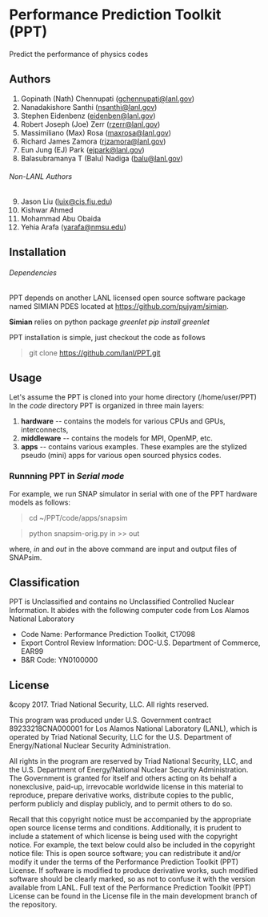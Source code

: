 # Performance Prediction Toolkit (PPT)
Predict the performance of physics codes

## Authors
1. Gopinath (Nath) Chennupati (gchennupati@lanl.gov)
2. Nanadakishore Santhi (nsanthi@lanl.gov)
3. Stephen Eidenbenz (eidenben@lanl.gov)
4. Robert Joseph (Joe) Zerr (rzerr@lanl.gov)
5. Massimiliano (Max) Rosa (maxrosa@lanl.gov)
6. Richard James Zamora (rjzamora@lanl.gov)
7. Eun Jung (EJ) Park (ejpark@lanl.gov)
8. Balasubramanya T (Balu) Nadiga (balu@lanl.gov)
###### Non-LANL Authors
9. Jason Liu (luix@cis.fiu.edu)
10. Kishwar Ahmed
11. Mohammad Abu Obaida
12. Yehia Arafa (yarafa@nmsu.edu)

## Installation

###### Dependencies
PPT depends on another LANL licensed open source software package named SIMIAN PDES located at https://github.com/pujyam/simian.

**Simian** relies on python package _greenlet_
_pip install greenlet_

PPT installation is simple, just checkout the code as follows
> git clone https://github.com/lanl/PPT.git

## Usage
Let's assume the PPT is cloned into your home directory (/home/user/PPT)
In the _code_ directory PPT is organized in three main layers:

1. **hardware** -- contains the models for various CPUs and GPUs, interconnects,
2. **middleware** -- contains the models for MPI, OpenMP, etc.
3. **apps** -- contains various examples. These examples are the stylized pseudo (mini) apps for various open sourced physics codes.

### Runnning PPT in _Serial mode_

For example, we run SNAP simulator in serial with one of the PPT hardware models as follows:

> cd ~/PPT/code/apps/snapsim

> python snapsim-orig.py in >> out

where, _in_ and _out_ in the above command are input and output files of SNAPsim.

## Classification
PPT is Unclassified and contains no Unclassified Controlled Nuclear Information. It abides with the following computer code from Los Alamos National Laboratory
* Code Name: Performance Prediction Toolkit, C17098
* Export Control Review Information: DOC-U.S. Department of Commerce, EAR99
* B&R Code: YN0100000

## License
&copy 2017. Triad National Security, LLC. All rights reserved.
 
This program was produced under U.S. Government contract 89233218CNA000001 for Los Alamos National Laboratory (LANL), which is operated by Triad National Security, LLC for the U.S. Department of Energy/National Nuclear Security Administration.
 
All rights in the program are reserved by Triad National Security, LLC, and the U.S. Department of Energy/National Nuclear Security Administration. The Government is granted for itself and others acting on its behalf a nonexclusive, paid-up, irrevocable worldwide license in this material to reproduce, prepare derivative works, distribute copies to the public, perform publicly and display publicly, and to permit others to do so.
 
Recall that this copyright notice must be accompanied by the appropriate open source license terms and conditions.
Additionally, it is prudent to include a statement of which license is being used with the copyright notice. For example, the text below could also be included in the copyright notice file:
This is open source software; you can redistribute it and/or modify it under the terms of the Performance Prediction Toolkit (PPT) License. If software is modified to produce derivative works, such modified software should be clearly marked, so as not to confuse it with the version available from LANL. Full text of the Performance Prediction Toolkit (PPT) License can be found in the License file in the main development branch of the repository.

